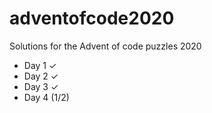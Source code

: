 # adventofcode2020

Solutions for the Advent of code puzzles 2020

- Day 1 ✓
- Day 2 ✓
- Day 3 ✓
- Day 4 (1/2)